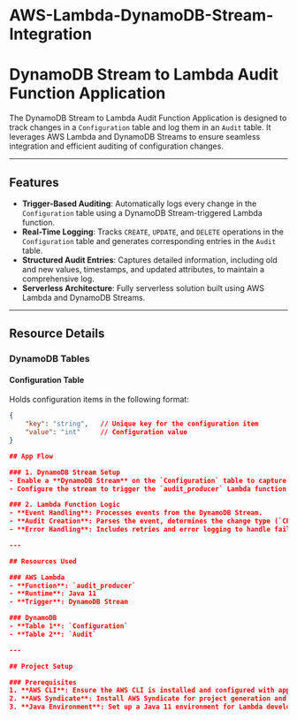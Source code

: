 # AWS-Lambda-DynamoDB-Stream-Integration

# DynamoDB Stream to Lambda Audit Function Application  

The DynamoDB Stream to Lambda Audit Function Application is designed to track changes in a `Configuration` table and log them in an `Audit` table. It leverages AWS Lambda and DynamoDB Streams to ensure seamless integration and efficient auditing of configuration changes.  

---

## Features  

- **Trigger-Based Auditing**: Automatically logs every change in the `Configuration` table using a DynamoDB Stream-triggered Lambda function.  
- **Real-Time Logging**: Tracks `CREATE`, `UPDATE`, and `DELETE` operations in the `Configuration` table and generates corresponding entries in the `Audit` table.  
- **Structured Audit Entries**: Captures detailed information, including old and new values, timestamps, and updated attributes, to maintain a comprehensive log.  
- **Serverless Architecture**: Fully serverless solution built using AWS Lambda and DynamoDB Streams.  

---

## Resource Details  

### **DynamoDB Tables**  

#### Configuration Table  

Holds configuration items in the following format:  
```json  
{  
    "key": "string",   // Unique key for the configuration item  
    "value": "int"     // Configuration value  
}  

## App Flow  

### 1. DynamoDB Stream Setup  
- Enable a **DynamoDB Stream** on the `Configuration` table to capture all item-level changes.  
- Configure the stream to trigger the `audit_producer` Lambda function on any change.  

### 2. Lambda Function Logic  
- **Event Handling**: Processes events from the DynamoDB Stream.  
- **Audit Creation**: Parses the event, determines the change type (`CREATE`, `UPDATE`, `DELETE`), and creates a corresponding audit entry in the `Audit` table.  
- **Error Handling**: Includes retries and error logging to handle failures during event processing.  

---

## Resources Used  

### AWS Lambda  
- **Function**: `audit_producer`  
- **Runtime**: Java 11  
- **Trigger**: DynamoDB Stream  

### DynamoDB  
- **Table 1**: `Configuration`  
- **Table 2**: `Audit`  

---

## Project Setup  

### Prerequisites  
1. **AWS CLI**: Ensure the AWS CLI is installed and configured with appropriate credentials.  
2. **AWS Syndicate**: Install AWS Syndicate for project generation and deployment.  
3. **Java Environment**: Set up a Java 11 environment for Lambda development.  
